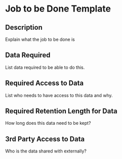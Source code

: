 # Job to be Done Template

## Description

Explain what the job to be done is

## Data Required

List data required to be able to do this.

## Required Access to Data

List who needs to have access to this data and why.

## Required Retention Length for Data

How long does this data need to be kept?

## 3rd Party Access to Data

Who is the data shared with externally?
